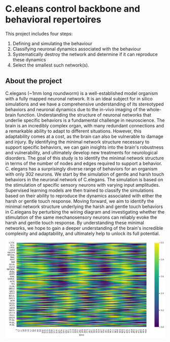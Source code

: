 # C.eleans control backbone and behavioral repertoires

This project includes four steps:
1. Defining and simulating the behaviour
2. Classifying neuronal dynamics associated with the behaviour
3. Systematically destroy the network and determine if it can reproduce these dynamics
4. Select the smallest such network(s).

## About the project
C.elegans (~1mm long roundworm) is a well-established model organism with a fully mapped neuronal network. It is an ideal subject for in silico simulations and we have a comprehensive understanding of its stereotyped behaviors and neuronal dynamics due to the in-vivo imaging of the whole-brain function.
Understanding the structure of neuronal networks that underlie specific behaviors is a fundamental challenge in neuroscience. The brain is an incredibly complex organ, with many redundant connections and a remarkable ability to adapt to different situations. However, this adaptability comes at a cost, as the brain can also be vulnerable to damage and injury. By identifying the minimal network structure necessary to support specific behaviors, we can gain insights into the brain's robustness and vulnerability, and ultimately develop new treatments for neurological disorders.
The goal of this study is to identify the minimal network structure in terms of the number of nodes and edges required to support a behavior. C. elegans has a surprisingly diverse range of behaviors for an organism with only 302 neurons. We start by the simulation of gentle and harsh touch behaviors in the neuronal network of C.elegans. The simulation is based on the stimulation of specific sensory neurons with varying input amplitudes. Supervised learning models are then trained to classify the simulations based on their ability to reproduce the dynamics associated with either the harsh or gentle touch response. 
Moving forward, we aim to identify the minimal network structure underlying the harsh and gentle touch behaviors in C.elegans by perturbing the wiring diagram and investigating whether the stimulation of the same mechanosensory neurons can reliably evoke the harsh and gentle touch response. By understanding these minimal networks, we hope to gain a deeper understanding of the brain's incredible complexity and adaptability, and ultimately help to unlock its full potential.


<img src="./fig/neural_dynamics_of_all_neurons.png" width="650">
